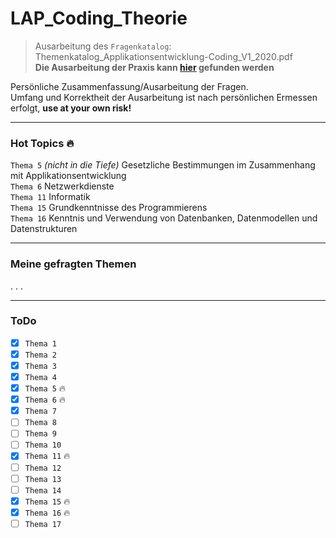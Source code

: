 # LAP_Coding_Theorie
> Ausarbeitung des ``Fragenkatalog``: Themenkatalog_Applikationsentwicklung-Coding_V1_2020.pdf <br>
> **Die Ausarbeitung der Praxis kann [hier](https://github.com/LeonDiendorfer/LAP_CODING_PRAXIS) gefunden werden**

Persönliche Zusammenfassung/Ausarbeitung der Fragen.  
Umfang und Korrektheit der Ausarbeitung ist nach persönlichen Ermessen erfolgt, **use at your own risk!**   

---

### Hot Topics 🔥
``Thema 5`` *(nicht in die Tiefe)* Gesetzliche Bestimmungen im Zusammenhang mit Applikationsentwicklung<br>
``Thema 6`` Netzwerkdienste<br>
``Thema 11`` Informatik<br>
``Thema 15`` Grundkenntnisse des Programmierens<br>
``Thema 16`` Kenntnis und Verwendung von Datenbanken, Datenmodellen und Datenstrukturen<br>

---

### Meine gefragten Themen
.
.
.

---

### ToDo
- [x] ``Thema 1``
- [x] ``Thema 2``
- [x] ``Thema 3``
- [x] ``Thema 4``
- [x] ``Thema 5`` 🔥
- [x] ``Thema 6`` 🔥
- [x] ``Thema 7``
- [ ] ``Thema 8``
- [ ] ``Thema 9``
- [ ] ``Thema 10``
- [x] ``Thema 11`` 🔥
- [ ] ``Thema 12``
- [ ] ``Thema 13``
- [ ] ``Thema 14``
- [x] ``Thema 15`` 🔥
- [x] ``Thema 16`` 🔥
- [ ] ``Thema 17``
